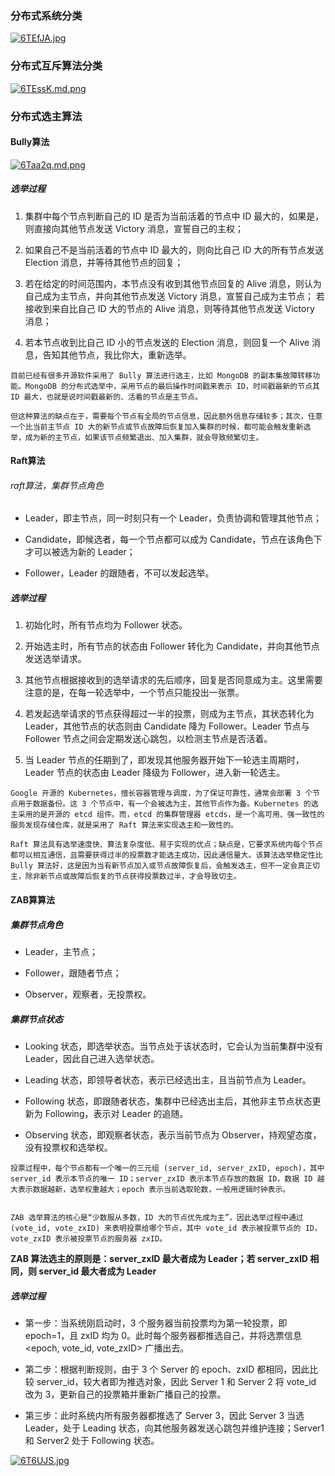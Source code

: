 
### 分布式系统分类

[![6TEfJA.jpg](https://z3.ax1x.com/2021/03/22/6TEfJA.jpg)](https://imgtu.com/i/6TEfJA)


### 分布式互斥算法分类

[![6TEssK.md.png](https://z3.ax1x.com/2021/03/22/6TEssK.md.png)](https://imgtu.com/i/6TEssK)

### 分布式选主算法

#### Bully算法

[![6Taa2q.md.png](https://z3.ax1x.com/2021/03/23/6Taa2q.md.png)](https://imgtu.com/i/6Taa2q)

##### 选举过程

1. 集群中每个节点判断自己的 ID 是否为当前活着的节点中 ID 最大的，如果是，则直接向其他节点发送 Victory 消息，宣誓自己的主权；
   
2. 如果自己不是当前活着的节点中 ID 最大的，则向比自己 ID 大的所有节点发送 Election 消息，并等待其他节点的回复；
   
3. 若在给定的时间范围内，本节点没有收到其他节点回复的 Alive 消息，则认为自己成为主节点，并向其他节点发送 Victory 消息，宣誓自己成为主节点； 若接收到来自比自己 ID 大的节点的 Alive 消息，则等待其他节点发送 Victory 消息；
   
4. 若本节点收到比自己 ID 小的节点发送的 Election 消息，则回复一个 Alive 消息，告知其他节点，我比你大，重新选举。

````
目前已经有很多开源软件采用了 Bully 算法进行选主，比如 MongoDB 的副本集故障转移功能。MongoDB 的分布式选举中，采用节点的最后操作时间戳来表示 ID，时间戳最新的节点其 ID 最大，也就是说时间戳最新的、活着的节点是主节点。

但这种算法的缺点在于，需要每个节点有全局的节点信息，因此额外信息存储较多；其次，任意一个比当前主节点 ID 大的新节点或节点故障后恢复加入集群的时候，都可能会触发重新选举，成为新的主节点，如果该节点频繁退出、加入集群，就会导致频繁切主。

````

#### Raft算法

###### raft算法，集群节点角色

- Leader，即主节点，同一时刻只有一个 Leader，负责协调和管理其他节点；
  
- Candidate，即候选者，每一个节点都可以成为 Candidate，节点在该角色下才可以被选为新的 Leader；
  
- Follower，Leader 的跟随者，不可以发起选举。

##### 选举过程

1. 初始化时，所有节点均为 Follower 状态。
   
2. 开始选主时，所有节点的状态由 Follower 转化为 Candidate，并向其他节点发送选举请求。
   
3. 其他节点根据接收到的选举请求的先后顺序，回复是否同意成为主。这里需要注意的是，在每一轮选举中，一个节点只能投出一张票。
   
4. 若发起选举请求的节点获得超过一半的投票，则成为主节点，其状态转化为 Leader，其他节点的状态则由 Candidate 降为 Follower。Leader 节点与 Follower 节点之间会定期发送心跳包，以检测主节点是否活着。
   
5. 当 Leader 节点的任期到了，即发现其他服务器开始下一轮选主周期时，Leader 节点的状态由 Leader 降级为 Follower，进入新一轮选主。

``````
Google 开源的 Kubernetes，擅长容器管理与调度，为了保证可靠性，通常会部署 3 个节点用于数据备份。这 3 个节点中，有一个会被选为主，其他节点作为备。Kubernetes 的选主采用的是开源的 etcd 组件。而，etcd 的集群管理器 etcds，是一个高可用、强一致性的服务发现存储仓库，就是采用了 Raft 算法来实现选主和一致性的。

Raft 算法具有选举速度快、算法复杂度低、易于实现的优点；缺点是，它要求系统内每个节点都可以相互通信，且需要获得过半的投票数才能选主成功，因此通信量大。该算法选举稳定性比 Bully 算法好，这是因为当有新节点加入或节点故障恢复后，会触发选主，但不一定会真正切主，除非新节点或故障后恢复的节点获得投票数过半，才会导致切主。
``````

#### ZAB算算法

##### 集群节点角色

- Leader，主节点；
  
- Follower，跟随者节点；
  
- Observer，观察者，无投票权。

##### 集群节点状态

- Looking 状态，即选举状态。当节点处于该状态时，它会认为当前集群中没有 Leader，因此自己进入选举状态。
  
- Leading 状态，即领导者状态，表示已经选出主，且当前节点为 Leader。
  
- Following 状态，即跟随者状态，集群中已经选出主后，其他非主节点状态更新为 Following，表示对 Leader 的追随。
  
- Observing 状态，即观察者状态，表示当前节点为 Observer，持观望态度，没有投票权和选举权。

````
投票过程中，每个节点都有一个唯一的三元组 (server_id, server_zxID, epoch)，其中 server_id 表示本节点的唯一 ID；server_zxID 表示本节点存放的数据 ID，数据 ID 越大表示数据越新，选举权重越大；epoch 表示当前选取轮数，一般用逻辑时钟表示。


ZAB 选举算法的核心是“少数服从多数，ID 大的节点优先成为主”，因此选举过程中通过 (vote_id, vote_zxID) 来表明投票给哪个节点，其中 vote_id 表示被投票节点的 ID，vote_zxID 表示被投票节点的服务器 zxID。

````

**ZAB 算法选主的原则是：server_zxID 最大者成为 Leader；若 server_zxID 相同，则 server_id 最大者成为 Leader**

##### 选举过程

- 第一步：当系统刚启动时，3 个服务器当前投票均为第一轮投票，即 epoch=1，且 zxID 均为 0。此时每个服务器都推选自己，并将选票信息 <epoch, vote_id, vote_zxID> 广播出去。

- 第二步：根据判断规则，由于 3 个 Server 的 epoch、zxID 都相同，因此比较 server_id，较大者即为推选对象，因此 Server 1 和 Server 2 将 vote_id 改为 3，更新自己的投票箱并重新广播自己的投票。

- 第三步：此时系统内所有服务器都推选了 Server 3，因此 Server 3 当选 Leader，处于 Leading 状态，向其他服务器发送心跳包并维护连接；Server1 和 Server2 处于 Following 状态。

[![6T6UJS.jpg](https://z3.ax1x.com/2021/03/23/6T6UJS.jpg)](https://imgtu.com/i/6T6UJS)


